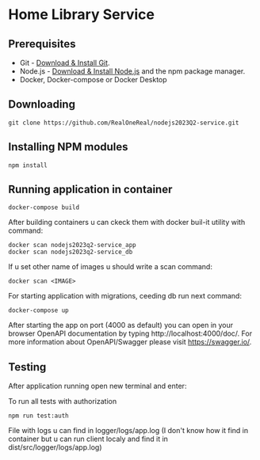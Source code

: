 # Home Library Service

## Prerequisites

- Git - [Download & Install Git](https://git-scm.com/downloads).
- Node.js - [Download & Install Node.js](https://nodejs.org/en/download/) and the npm package manager.
- Docker, Docker-compose or Docker Desktop 

## Downloading

```
git clone https://github.com/RealOneReal/nodejs2023Q2-service.git
```

## Installing NPM modules

```
npm install
```

## Running application in container

```
docker-compose build
```

After building containers u can ckeck them with docker buil-it utility with command: 
```
docker scan nodejs2023q2-service_app
docker scan nodejs2023q2-service_db 
```

If u set other name of images u should write a scan command:
```
docker scan <IMAGE>
```
For starting application with migrations, ceeding db run next command:
```
docker-compose up 
```

After starting the app on port (4000 as default) you can open
in your browser OpenAPI documentation by typing http://localhost:4000/doc/.
For more information about OpenAPI/Swagger please visit https://swagger.io/.

## Testing

After application running open new terminal and enter:

To run all tests with authorization

```
npm run test:auth
```

File with logs u can find in logger/logs/app.log
(I don't know how it find in container but u can run client localy and find it in dist/src/logger/logs/app.log)
